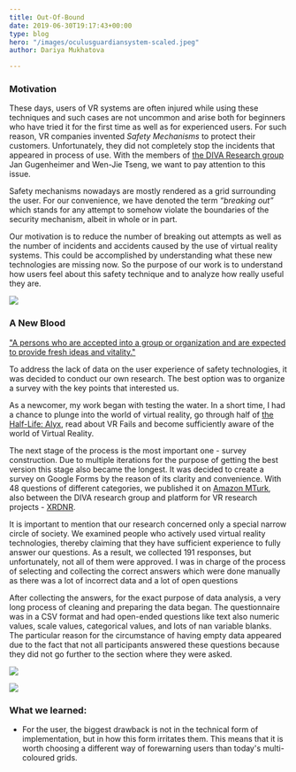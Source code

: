 ```yaml
---
title: Out-Of-Bound
date: 2019-06-30T19:17:43+00:00
type: blog
hero: "/images/oculusguardiansystem-scaled.jpeg"
author: Dariya Mukhatova

---
```

### **Motivation**

These days, users of VR systems are often injured while using these techniques and such cases are not uncommon and arise both for beginners who have tried it for the first time as well as for experienced users. For such reason, VR companies invented _Safety Mechanisms_ to protect their customers. Unfortunately, they did not completely stop the incidents that appeared in process of use. With the members of [the DIVA Research group](https://diva.telecom-paristech.fr)       Jan Gugenheimer and Wen-Jie Tseng, we want to pay attention to this issue.

Safety mechanisms nowadays are mostly rendered as a grid surrounding the user. For our convenience, we have denoted the term _“breaking out”_ which stands for any attempt to somehow violate the boundaries of the security mechanism, albeit in whole or in part.

Our motivation is to reduce the number of breaking out attempts as well as the number of incidents and accidents caused by the use of virtual reality systems. This could be accomplished by understanding what these new technologies are missing now. So the purpose of our work is to understand how users feel about this safety technique and to analyze how really useful they are.

![](/images/futureofvr_getty_ringer-0.jpg)

### A New Blood

["A persons who are accepted into a group or organization and are expected to provide fresh ideas and vitality."](https://www.merriam-webster.com/dictionary/new%20blood)

To address the lack of data on the user experience of safety technologies, it was decided to conduct our own research. The best option was to organize a survey with the key points that interested us.

As a newcomer, my work began with testing the water. In a short time, I had a chance to plunge into the world of virtual reality, go through half of [the Half-Life: Alyx](https://www.half-life.com/ru/alyx/), read about VR Fails and become sufficiently aware of the world of Virtual Reality.

The next stage of the process is the most important one - survey construction. Due to multiple iterations for the purpose of getting the best version this stage also became the longest. It was decided to create a survey on Google Forms by the reason of its clarity and convenience. With 48 questions of different categories, we published it on [Amazon MTurk](https://requester.mturk.com/create/projects), also between the DIVA research group and platform for VR research projects - [XRDNR](https://www.xrdrn.org/2021/06/experiences-and-attitudes-towards-the-safety-boundaries-in-virtual-reality/).

It is important to mention that our research concerned only a special narrow circle of society. We examined people who actively used virtual reality technologies, thereby claiming that they have sufficient experience to fully answer our questions. As a result, we collected 191 responses, but unfortunately, not all of them were approved. I was in charge of the process of selecting and collecting the correct answers which were done manually as there was a lot of incorrect data and a lot of open questions

After collecting the answers, for the exact purpose of data analysis, a very long process of cleaning and preparing the data began. The questionnaire was in a CSV format and had open-ended questions like text also numeric values, scale values, categorical values, and lots of nan variable blanks. The particular reason for the circumstance of having empty data appeared due to the fact that not all participants answered these questions because they did not go further to the section where they were asked.

![](/images/worldcloud.png)

![](/images/2021-08-19-12-39-40.png)

### What we learned:

* For the user, the biggest drawback is not in the technical form of implementation, but in how this form irritates them. This means that it is worth choosing a different way of forewarning users than today's multi-coloured grids.